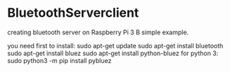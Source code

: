# BluetoothServerclient
creating bluetooth server on Raspberry Pi 3 B
simple example.

you need first to install:
  sudo apt-get update
  sudo apt-get install bluetooth
  sudo apt-get install bluez
  sudo apt-get install python-bluez
for python 3:
  sudo python3 -m pip install pybluez

